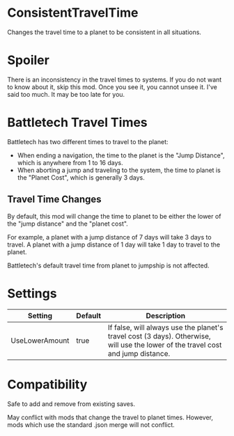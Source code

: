 # ConsistentTravelTime
Changes the travel time to a planet to be consistent in all situations.


# Spoiler
There is an inconsistency in the travel times to systems.  If you do not want to know about it, skip this mod.  Once you see it, you cannot unsee it.  I've said too much.  It may be too late for you.

# Battletech Travel Times
Battletech has two different times to travel to the planet:

* When ending a navigation, the time to the planet is the "Jump Distance", which is anywhere from 1 to 16 days.
* When aborting a jump and traveling to the system, the time to planet is the "Planet Cost", which is generally 3 days.

## Travel Time Changes

By default, this mod will change the time to planet to be either the lower of the "jump distance" and the "planet cost".

For example, a planet with a jump distance of 7 days will take 3 days to travel.  A planet with a jump distance of 1 day will take 1 day to travel to the planet.

Battletech's default travel time from planet to jumpship is not affected.

# Settings

|Setting|Default|Description|
|--|--|--|
|UseLowerAmount| true| If false, will always use the planet's travel cost (3 days).  Otherwise, will use the lower of the travel cost and jump distance.


# Compatibility
Safe to add and remove from existing saves.

May conflict with mods that change the travel to planet times.  However, mods which use the standard .json merge will not conflict.
